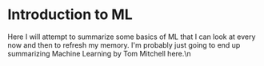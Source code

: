 # Introduction to ML

Here I will attempt to summarize some basics of ML that I can look at every now and then to refresh my memory.
I'm probably just going to end up summarizing Machine Learning by Tom Mitchell here.\n


